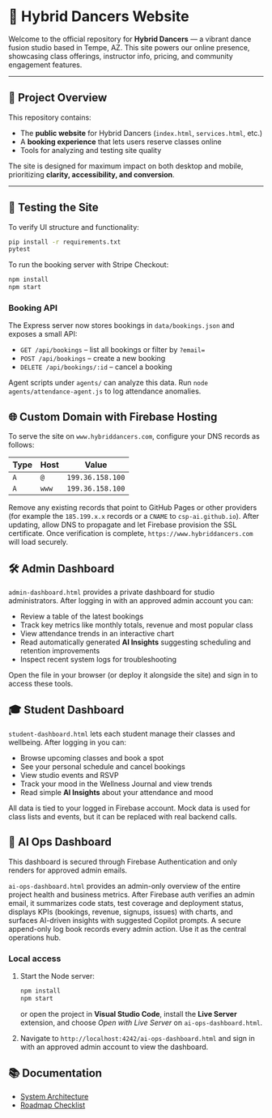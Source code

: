 # 🌟 Hybrid Dancers Website

Welcome to the official repository for **Hybrid Dancers** — a vibrant dance fusion studio based in Tempe, AZ. This site powers our online presence, showcasing class offerings, instructor info, pricing, and community engagement features.

---

## 🚀 Project Overview

This repository contains:

- The **public website** for Hybrid Dancers (`index.html`, `services.html`, etc.)
- A **booking experience** that lets users reserve classes online
- Tools for analyzing and testing site quality

The site is designed for maximum impact on both desktop and mobile, prioritizing **clarity, accessibility, and conversion**.

---

## 🧪 Testing the Site

To verify UI structure and functionality:

```bash
pip install -r requirements.txt
pytest
```

To run the booking server with Stripe Checkout:

```bash
npm install
npm start
```

### Booking API

The Express server now stores bookings in `data/bookings.json` and exposes a small API:

- `GET /api/bookings` – list all bookings or filter by `?email=`
- `POST /api/bookings` – create a new booking
- `DELETE /api/bookings/:id` – cancel a booking

Agent scripts under `agents/` can analyze this data. Run `node agents/attendance-agent.js` to log attendance anomalies.

## 🌐 Custom Domain with Firebase Hosting

To serve the site on `www.hybriddancers.com`, configure your DNS records as follows:

| Type | Host | Value |
|------|------|-------|
| `A`  | `@`  | `199.36.158.100` |
| `A`  | `www`| `199.36.158.100` |

Remove any existing records that point to GitHub Pages or other providers (for example the `185.199.x.x` records or a `CNAME` to `csp-ai.github.io`). After updating, allow DNS to propagate and let Firebase provision the SSL certificate. Once verification is complete, `https://www.hybriddancers.com` will load securely.

## 🛠️ Admin Dashboard

`admin-dashboard.html` provides a private dashboard for studio administrators. After logging in with an approved admin account you can:

- Review a table of the latest bookings
- Track key metrics like monthly totals, revenue and most popular class
- View attendance trends in an interactive chart
- Read automatically generated **AI Insights** suggesting scheduling and retention improvements
- Inspect recent system logs for troubleshooting

Open the file in your browser (or deploy it alongside the site) and sign in to access these tools.

## 🎓 Student Dashboard

`student-dashboard.html` lets each student manage their classes and wellbeing. After logging in you can:

- Browse upcoming classes and book a spot
- See your personal schedule and cancel bookings
- View studio events and RSVP
- Track your mood in the Wellness Journal and view trends
- Read simple **AI Insights** about your attendance and mood

All data is tied to your logged in Firebase account. Mock data is used for class lists and events, but it can be replaced with real backend calls.

## 🚀 AI Ops Dashboard

This dashboard is secured through Firebase Authentication and only renders for approved admin emails.

`ai-ops-dashboard.html` provides an admin-only overview of the entire project health and business metrics. After Firebase auth verifies an admin email, it summarizes code stats, test coverage and deployment status, displays KPIs (bookings, revenue, signups, issues) with charts, and surfaces AI-driven insights with suggested Copilot prompts. A secure append-only log book records every admin action. Use it as the central operations hub.

### Local access

1. Start the Node server:

   ```bash
   npm install
   npm start
   ```

   or open the project in **Visual Studio Code**, install the **Live Server** extension, and choose *Open with Live Server* on `ai-ops-dashboard.html`.

2. Navigate to `http://localhost:4242/ai-ops-dashboard.html` and sign in with an approved admin account to view the dashboard.





## 📚 Documentation

- [System Architecture](docs/architecture.md)
- [Roadmap Checklist](docs/ROADMAP_CHECKLIST.md)


